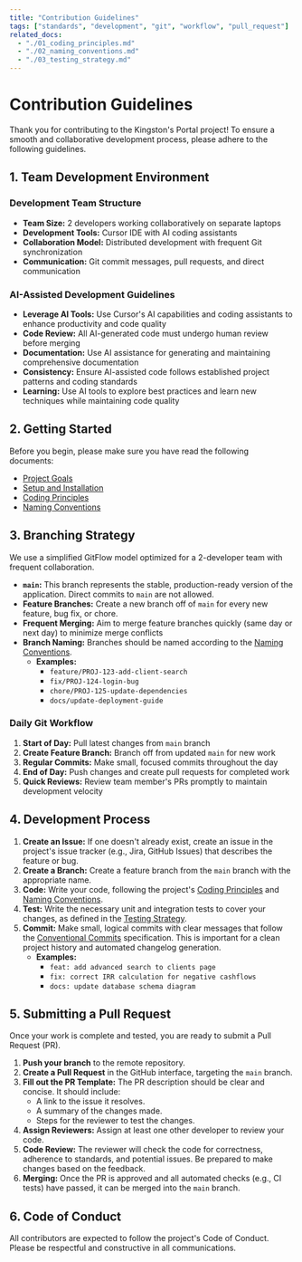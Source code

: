 ```yaml
---
title: "Contribution Guidelines"
tags: ["standards", "development", "git", "workflow", "pull_request"]
related_docs:
  - "./01_coding_principles.md"
  - "./02_naming_conventions.md"
  - "./03_testing_strategy.md"
---
```

# Contribution Guidelines

Thank you for contributing to the Kingston's Portal project! To ensure a smooth and collaborative development process, please adhere to the following guidelines.

## 1. Team Development Environment

### Development Team Structure
- **Team Size:** 2 developers working collaboratively on separate laptops
- **Development Tools:** Cursor IDE with AI coding assistants
- **Collaboration Model:** Distributed development with frequent Git synchronization
- **Communication:** Git commit messages, pull requests, and direct communication

### AI-Assisted Development Guidelines
- **Leverage AI Tools:** Use Cursor's AI capabilities and coding assistants to enhance productivity and code quality
- **Code Review:** All AI-generated code must undergo human review before merging
- **Documentation:** Use AI assistance for generating and maintaining comprehensive documentation
- **Consistency:** Ensure AI-assisted code follows established project patterns and coding standards
- **Learning:** Use AI tools to explore best practices and learn new techniques while maintaining code quality

## 2. Getting Started

Before you begin, please make sure you have read the following documents:
- [Project Goals](../1_introduction/01_project_goals.md)
- [Setup and Installation](../2_getting_started/01_setup_and_installation.md)
- [Coding Principles](./01_coding_principles.md)
- [Naming Conventions](./02_naming_conventions.md)

## 3. Branching Strategy

We use a simplified GitFlow model optimized for a 2-developer team with frequent collaboration.

- **`main`:** This branch represents the stable, production-ready version of the application. Direct commits to `main` are not allowed.
- **Feature Branches:** Create a new branch off of `main` for every new feature, bug fix, or chore.
- **Frequent Merging:** Aim to merge feature branches quickly (same day or next day) to minimize merge conflicts
- **Branch Naming:** Branches should be named according to the [Naming Conventions](./02_naming_conventions.md).
  - **Examples:**
    - `feature/PROJ-123-add-client-search`
    - `fix/PROJ-124-login-bug`
    - `chore/PROJ-125-update-dependencies`
    - `docs/update-deployment-guide`

### Daily Git Workflow
1. **Start of Day:** Pull latest changes from `main` branch
2. **Create Feature Branch:** Branch off from updated `main` for new work
3. **Regular Commits:** Make small, focused commits throughout the day
4. **End of Day:** Push changes and create pull requests for completed work
5. **Quick Reviews:** Review team member's PRs promptly to maintain development velocity

## 4. Development Process

1.  **Create an Issue:** If one doesn't already exist, create an issue in the project's issue tracker (e.g., Jira, GitHub Issues) that describes the feature or bug.
2.  **Create a Branch:** Create a feature branch from the `main` branch with the appropriate name.
3.  **Code:** Write your code, following the project's [Coding Principles](./01_coding_principles.md) and [Naming Conventions](./02_naming_conventions.md).
4.  **Test:** Write the necessary unit and integration tests to cover your changes, as defined in the [Testing Strategy](./03_testing_strategy.md).
5.  **Commit:** Make small, logical commits with clear messages that follow the [Conventional Commits](https://www.conventionalcommits.org/) specification. This is important for a clean project history and automated changelog generation.
    - **Examples:**
        - `feat: add advanced search to clients page`
        - `fix: correct IRR calculation for negative cashflows`
        - `docs: update database schema diagram`

## 5. Submitting a Pull Request

Once your work is complete and tested, you are ready to submit a Pull Request (PR).

1.  **Push your branch** to the remote repository.
2.  **Create a Pull Request** in the GitHub interface, targeting the `main` branch.
3.  **Fill out the PR Template:** The PR description should be clear and concise. It should include:
    - A link to the issue it resolves.
    - A summary of the changes made.
    - Steps for the reviewer to test the changes.
4.  **Assign Reviewers:** Assign at least one other developer to review your code.
5.  **Code Review:** The reviewer will check the code for correctness, adherence to standards, and potential issues. Be prepared to make changes based on the feedback.
6.  **Merging:** Once the PR is approved and all automated checks (e.g., CI tests) have passed, it can be merged into the `main` branch.

## 6. Code of Conduct

All contributors are expected to follow the project's Code of Conduct. Please be respectful and constructive in all communications. 
